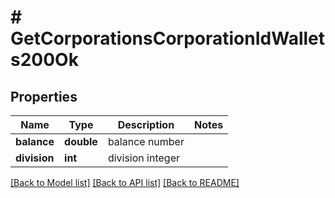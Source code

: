 # # GetCorporationsCorporationIdWallets200Ok

## Properties

Name | Type | Description | Notes
------------ | ------------- | ------------- | -------------
**balance** | **double** | balance number | 
**division** | **int** | division integer | 

[[Back to Model list]](../../README.md#documentation-for-models) [[Back to API list]](../../README.md#documentation-for-api-endpoints) [[Back to README]](../../README.md)


